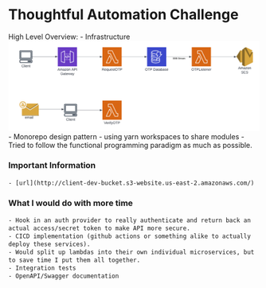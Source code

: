 # Thoughtful Automation Challenge

High Level Overview:
    - Infrastructure
    ![LucidChart Diagram](assets/images/Thoughtful%20Automation.png?raw=true "LucidChart Diagram")
    - Monorepo design pattern
        - using yarn workspaces to share modules
    - Tried to follow the functional programming paradigm as much as possible.

### Important Information
    - [url](http://client-dev-bucket.s3-website.us-east-2.amazonaws.com/)

### What I would do with more time
    - Hook in an auth provider to really authenticate and return back an actual access/secret token to make API more secure.
    - CICD implementation (github actions or something alike to actually deploy these services).
    - Would split up lambdas into their own individual microservices, but to save time I put them all together.
    - Integration tests
    - OpenAPI/Swagger documentation